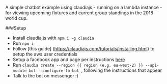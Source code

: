 A simple chatbot example using claudiajs - running on a lambda instance - for viewing upcoming fixtures and current group standings in the 2018 world cup. 

###Setup
* Install claudia.js with `npm i -g claudia`
* Run `npm i`
* Follow [this guide] (https://claudiajs.com/tutorials/installing.html) to setup the aws user credentials
* Setup a facebook app and page per instructions [here](https://developers.facebook.com/docs/messenger-platform/getting-started/quick-start)
* Run `claudia create --region {{ region (e.g. eu-west-2) }} --api-module bot --configure-fb-bot `, following the instructions that appear
* Talk to the bot on messenger :)